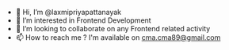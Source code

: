 - 👋 Hi, I’m @laxmipriyapattanayak
- 👀 I’m interested in Frontend Development
- 💞️ I’m looking to collaborate on any Frontend related activity
- 📫 How to reach me ? I'm available on cma.cma89@gmail.com

<!---
laxmipriyapattanayak/laxmipriyapattanayak is a ✨ special ✨ repository because its `README.md` (this file) appears on your GitHub profile.
You can click the Preview link to take a look at your changes.
--->
